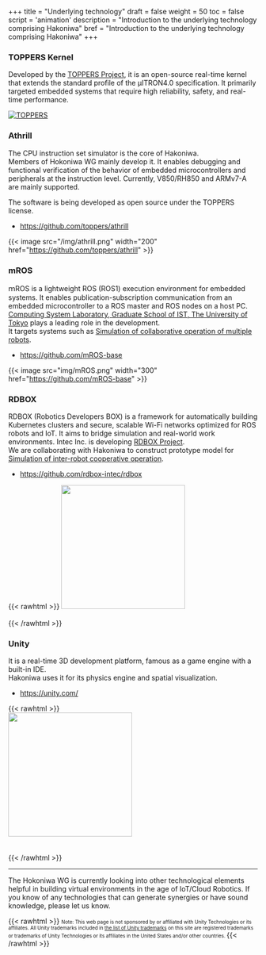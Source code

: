 +++
title = "Underlying technology"
draft = false
weight = 50
toc = false
script = 'animation'
description = "Introduction to the underlying technology comprising Hakoniwa"
bref = "Introduction to the underlying technology comprising Hakoniwa"
+++

### TOPPERS Kernel

Developed by the [TOPPERS Project](https://toppers.jp), it is an open-source real-time kernel that extends the standard profile of the µITRON4.0 specification.
It primarily targeted embedded systems that require high reliability, safety, and real-time performance.

[![TOPPERS](https://www.toppers.jp/imgs/logo.gif)](https://toppers.jp/)

### Athrill

The CPU instruction set simulator is the core of Hakoniwa.    
Members of Hokoniwa WG mainly develop it. It enables debugging and functional verification of the behavior of embedded microcontrollers and peripherals at the instruction level. Currently, V850/RH850 and ARMv7-A are mainly supported.


The software is being developed as open source under the TOPPERS license.
- https://github.com/toppers/athrill

{{< image src="/img/athrill.png" width="200" href="https://github.com/toppers/athrill" >}}


### mROS

ｍROS is a lightweight ROS (ROS1) execution environment for embedded systems.
It enables publication-subscription communication from an embedded microcontroller to a ROS master and ROS nodes on a host PC. 
[Computing System Laboratory, Graduate School of IST, The University of Tokyo](http://www.hal.ipc.i.u-tokyo.ac.jp/index-e.html) plays a leading role in the development.    
It targets systems such as [Simulation of collaborative operation of multiple robots](/hakoniwa/en/prototypes/multi-robot).

- https://github.com/mROS-base

{{< image src="img/mROS.png" width="300" href="https://github.com/mROS-base" >}}

### RDBOX

RDBOX (Robotics Developers BOX) is a framework for automatically building Kubernetes clusters and secure, scalable Wi-Fi networks optimized for ROS robots and IoT. 
It aims to bridge simulation and real-world work environments. 
Intec Inc. is developing [RDBOX Project](https://rdbox-intec.github.io/homepage_jp/).    
We are collaborating with Hakoniwa to construct prototype model for [Simulation of inter-robot cooperative operation](/hakoniwa/en/prototypes/harmony-robot).

- https://github.com/rdbox-intec/rdbox

{{< rawhtml >}}
<a href="https://github.com/rdbox-intec/rdbox">
<img src="https://rdbox-intec.github.io/homepage_en/icons/icon-512x512.png" width="250">
</a>
<br>
<br>
{{< /rawhtml >}}

### Unity

It is a real-time 3D development platform, famous as a game engine with a built-in IDE.    
Hakoniwa uses it for its physics engine and spatial visualization.

- https://unity.com/

{{< rawhtml >}}
<br>
<a href="https://unity.com/">
<img src="https://meetup-uploads.unity3d.jp/2ec5b714ac553e261a155a0dc1b649406f9264a2.png" width="250">
</a>
<br>
<br>
<br>
{{< /rawhtml >}}

---
The Hokoniwa WG is currently looking into other technological elements helpful in building virtual environments in the age of IoT/Cloud Robotics.
If you know of any technologies that can generate synergies or have sound knowledge, please let us know.


{{< rawhtml >}}
<span style="font-size: 70%">
Note: This web page is not sponsored by or affiliated with Unity Technologies or its affiliates.
All Unity trademarks included in <a href="https://unity3d.com/jp/legal/trademarks" target="_blank">the list of Unity trademarks</a> on this site are registered trademarks or trademarks of Unity Technologies or its affiliates in the United States and/or other countries.
</span>
{{< /rawhtml >}}


